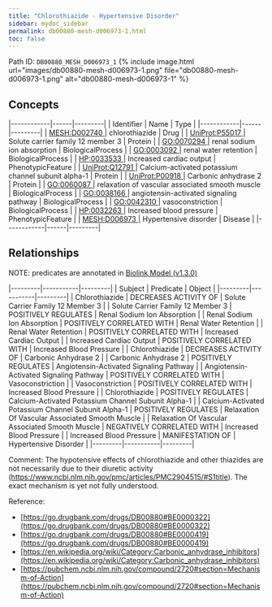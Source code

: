 ```yaml
---
title: "Chlorothiazide - Hypertensive Disorder"
sidebar: mydoc_sidebar
permalink: db00880-mesh-d006973-1.html
toc: false 
---
```



Path ID: `DB00880_MESH_D006973_1`
{% include image.html url="images/db00880-mesh-d006973-1.png" file="db00880-mesh-d006973-1.png" alt="db00880-mesh-d006973-1" %}

## Concepts

|------------|------|---------|
| Identifier | Name | Type    |
|------------|------|---------|
| <a href="https://identifiers.org/MESH:D002740">MESH:D002740 </a> | chlorothiazide | Drug |
| <a href="https://identifiers.org/UniProt:P55017">UniProt:P55017 </a> | Solute carrier family 12 member 3 | Protein |
| <a href="https://identifiers.org/GO:0070294">GO:0070294 </a> | renal sodium ion absorption | BiologicalProcess |
| <a href="https://identifiers.org/GO:0003092">GO:0003092 </a> | renal water retention | BiologicalProcess |
| <a href="https://identifiers.org/HP:0033533">HP:0033533 </a> | Increased cardiac output | PhenotypicFeature |
| <a href="https://identifiers.org/UniProt:Q12791">UniProt:Q12791 </a> | Calcium-activated potassium channel subunit alpha-1 | Protein |
| <a href="https://identifiers.org/UniProt:P00918">UniProt:P00918 </a> | Carbonic anhydrase 2 | Protein |
| <a href="https://identifiers.org/GO:0060087">GO:0060087 </a> | relaxation of vascular associated smooth muscle | BiologicalProcess |
| <a href="https://identifiers.org/GO:0038166">GO:0038166 </a> | angiotensin-activated signaling pathway | BiologicalProcess |
| <a href="https://identifiers.org/GO:0042310">GO:0042310 </a> | vasoconstriction | BiologicalProcess |
| <a href="https://identifiers.org/HP:0032263">HP:0032263 </a> | Increased blood pressure | PhenotypicFeature |
| <a href="https://identifiers.org/MESH:D006973">MESH:D006973 </a> | Hypertensive disorder | Disease |
|------------|------|---------|

## Relationships


NOTE: predicates are annotated in <a href="https://github.com/biolink/biolink-model/releases/tag/v1.3.0">Biolink Model (v1.3.0)</a>

|---------|-----------|---------|
| Subject | Predicate | Object  |
|---------|-----------|---------|
| Chlorothiazide | DECREASES ACTIVITY OF | Solute Carrier Family 12 Member 3 |
| Solute Carrier Family 12 Member 3 | POSITIVELY REGULATES | Renal Sodium Ion Absorption |
| Renal Sodium Ion Absorption | POSITIVELY CORRELATED WITH | Renal Water Retention |
| Renal Water Retention | POSITIVELY CORRELATED WITH | Increased Cardiac Output |
| Increased Cardiac Output | POSITIVELY CORRELATED WITH | Increased Blood Pressure |
| Chlorothiazide | DECREASES ACTIVITY OF | Carbonic Anhydrase 2 |
| Carbonic Anhydrase 2 | POSITIVELY REGULATES | Angiotensin-Activated Signaling Pathway |
| Angiotensin-Activated Signaling Pathway | POSITIVELY CORRELATED WITH | Vasoconstriction |
| Vasoconstriction | POSITIVELY CORRELATED WITH | Increased Blood Pressure |
| Chlorothiazide | POSITIVELY REGULATES | Calcium-Activated Potassium Channel Subunit Alpha-1 |
| Calcium-Activated Potassium Channel Subunit Alpha-1 | POSITIVELY REGULATES | Relaxation Of Vascular Associated Smooth Muscle |
| Relaxation Of Vascular Associated Smooth Muscle | NEGATIVELY CORRELATED WITH | Increased Blood Pressure |
| Increased Blood Pressure | MANIFESTATION OF | Hypertensive Disorder |
|---------|-----------|---------|

Comment: The hypotensive effects of chlorothiazide and other thiazides are not necessarily due to their diuretic activity (https://www.ncbi.nlm.nih.gov/pmc/articles/PMC2904515/#S1title). The exact mechanism is yet not fully understood.

Reference: 
  - [https://go.drugbank.com/drugs/DB00880#BE0000322](https://go.drugbank.com/drugs/DB00880#BE0000322)
  - [https://go.drugbank.com/drugs/DB00880#BE0000419](https://go.drugbank.com/drugs/DB00880#BE0000419)
  - [https://en.wikipedia.org/wiki/Category:Carbonic_anhydrase_inhibitors](https://en.wikipedia.org/wiki/Category:Carbonic_anhydrase_inhibitors)
  - [https://pubchem.ncbi.nlm.nih.gov/compound/2720#section=Mechanism-of-Action](https://pubchem.ncbi.nlm.nih.gov/compound/2720#section=Mechanism-of-Action)
